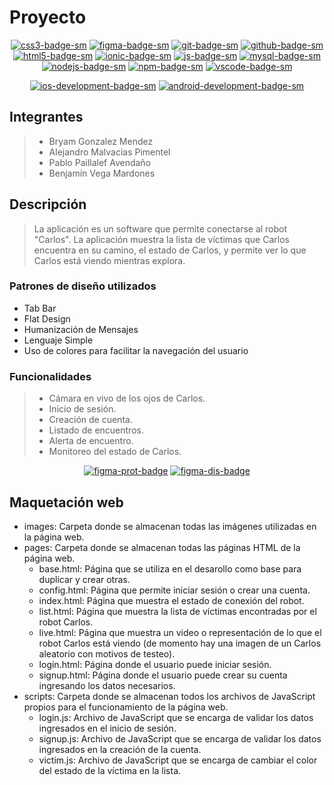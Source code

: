 # Proyecto

<div align="center">

[![css3-badge-sm]][css3-web] [![figma-badge-sm]][figma-web] [![git-badge-sm]][git-web] [![github-badge-sm]][github-web] [![html5-badge-sm]][html5-web] [![ionic-badge-sm]][ionic-web] [![js-badge-sm]][js-web] [![mysql-badge-sm]][mysql-web] [![nodejs-badge-sm]][nodejs-web] [![npm-badge-sm]][npm-web] [![vscode-badge-sm]][vscode-web]

[![ios-development-badge-sm]][ios-development-web] [![android-development-badge-sm]][android-development-web]

</div>

## Integrantes

> - Bryam Gonzalez Mendez
> - Alejandro Malvacias Pimentel
> - Pablo Paillalef Avendaño
> - Benjamín Vega Mardones

## Descripción

> La aplicación es un software que permite conectarse al robot "Carlos". La aplicación muestra la lista de víctimas que Carlos encuentra en su camino, el estado de Carlos, y permite ver lo que Carlos está viendo mientras explora.

### Patrones de diseño utilizados
- Tab Bar
- Flat Design
- Humanización de Mensajes
- Lenguaje Simple
- Uso de colores para facilitar la navegación del usuario

### Funcionalidades

> - Cámara en vivo de los ojos de Carlos.
> - Inicio de sesión.
> - Creación de cuenta.
> - Listado de encuentros.
> - Alerta de encuentro.
> - Monitoreo del estado de Carlos.

<div align="center">

[![figma-prot-badge]][figma-prot-url] [![figma-dis-badge]][figma-dis-url]

</div>

## Maquetación web

- images: Carpeta donde se almacenan todas las imágenes utilizadas en la página web. 
- pages: Carpeta donde se almacenan todas las páginas HTML de la página web.
    - base.html: Página que se utiliza en el desarollo como base para duplicar y crear otras.
    - config.html: Página que permite iniciar sesión o crear una cuenta.
    - index.html: Página que muestra el estado de conexión del robot.
    - list.html: Página que muestra la lista de víctimas encontradas por el robot Carlos.
    - live.html: Página que muestra un video o representación de lo que el robot Carlos está viendo (de momento hay una imagen de un Carlos aleatorio con motivos de testeo).
    - login.html: Página donde el usuario puede iniciar sesión.
    - signup.html: Página donde el usuario puede crear su cuenta ingresando los datos necesarios.
- scripts: Carpeta donde se almacenan todos los archivos de JavaScript propios para el funcionamiento de la página web.
    - login.js: Archivo de JavaScript que se encarga de validar los datos ingresados en el inicio de sesión.
    - signup.js: Archivo de JavaScript que se encarga de validar los datos ingresados en la creación de la cuenta.
    - victim.js: Archivo de JavaScript que se encarga de cambiar el color del estado de la víctima en la lista.

[js-badge-sm]: https://img.shields.io/badge/JavaScript-F7DF1E?logo=javascript&logoColor=000&style=flat
[js-web]: https://developer.mozilla.org/es/docs/Web/JavaScript
[ts-badge-sm]: https://img.shields.io/badge/TypeScript-3178C6?logo=typescript&logoColor=fff&style=flat
[ts-web]: https://www.typescriptlang.org/
[html5-badge-sm]: https://img.shields.io/badge/HTML5-E34F26?logo=html5&logoColor=fff&style=flat
[html5-web]: https://developer.mozilla.org/es/docs/Web/HTML
[css3-badge-sm]: https://img.shields.io/badge/CSS3-1572B6?logo=css3&logoColor=fff&style=flat
[css3-web]: https://developer.mozilla.org/es/docs/Web/CSS
[tailwind-badge-sm]: https://img.shields.io/badge/Tailwind_CSS-38B2AC?logo=tailwind-css&logoColor=fff&style=flat
[tailwind-web]: https://tailwindcss.com/
[react-badge-sm]: https://img.shields.io/badge/React-61DAFB?logo=react&logoColor=fff&style=flat
[react-web]: https://reactjs.org/
[angular-badge-sm]: https://img.shields.io/badge/Angular-DD0031?logo=angular&logoColor=fff&style=flat
[angular-web]: https://angular.io/
[nodejs-badge-sm]: https://img.shields.io/badge/Node.js-339933?logo=node.js&logoColor=fff&style=flat
[nodejs-web]: https://nodejs.org/
[express-badge-sm]: https://img.shields.io/badge/Express.js-000000?logo=express&logoColor=fff&style=flat
[express-web]: https://expressjs.com/
[mongodb-badge-sm]: https://img.shields.io/badge/MongoDB-47A248?logo=mongodb&logoColor=fff&style=flat
[mongodb-web]: https://www.mongodb.com/
[postgresql-badge-sm]: https://img.shields.io/badge/PostgreSQL-336791?logo=postgresql&logoColor=fff&style=flat
[postgresql-web]: https://www.postgresql.org/
[mysql-badge-sm]: https://img.shields.io/badge/MySQL-4479A1?logo=mysql&logoColor=fff&style=flat
[mysql-web]: https://www.mysql.com/
[git-badge-sm]: https://img.shields.io/badge/Git-F05032?logo=git&logoColor=fff&style=flat
[git-web]: https://git-scm.com/
[github-badge-sm]: https://img.shields.io/badge/GitHub-181717?logo=github&logoColor=fff&style=flat
[github-web]: https://github.com
[npm-badge-sm]: https://img.shields.io/badge/npm-CB3837?logo=npm&logoColor=fff&style=flat
[npm-web]: https://www.npmjs.com/
[yarn-badge-sm]: https://img.shields.io/badge/Yarn-2C8EBB?logo=yarn&logoColor=fff&style=flat
[yarn-web]: https://yarnpkg.com/
[prettier-badge-sm]: https://img.shields.io/badge/Prettier-F7B93E?logo=prettier&logoColor=fff&style=flat
[prettier-web]: https://prettier.io/
[eslint-badge-sm]: https://img.shields.io/badge/ESLint-4B32C3?logo=eslint&logoColor=fff&style=flat
[eslint-web]: https://eslint.org/
[vscode-badge-sm]: https://img.shields.io/badge/Visual_Studio_Code-007ACC?logo=visual-studio-code&logoColor=fff&style=flat
[vscode-web]: https://code.visualstudio.com/
[ionic-badge-sm]: https://img.shields.io/badge/Ionic-3880FF?logo=ionic&logoColor=fff&style=flat
[ionic-web]: https://ionicframework.com/
[figma-badge-sm]: https://img.shields.io/badge/Figma-F24E1E?logo=figma&logoColor=fff&style=flat
[figma-web]: https://www.figma.com/
[ios-development-badge-sm]: https://img.shields.io/badge/iOS_Development-000000?logo=ios&logoColor=fff&style=flat
[ios-development-web]: https://developer.apple.com/ios/
[android-development-badge-sm]: https://img.shields.io/badge/Android_Development-3DDC84?logo=android&logoColor=fff&style=flat
[android-development-web]: https://developer.android.com/

[figma-prot-badge]: https://img.shields.io/badge/Ver%20prototipo%20en%20Figma-F24E1E?logo=figma&logoColor=fff&style=flat
[figma-prot-url]: https://www.figma.com/proto/QaKiq61umExCzpWQDkRnlv/Maqueta-UI?type=design&t=GG4iBq3RFbpwbZLF-0&scaling=scale-down&page-id=0%3A1&node-id=74-529&starting-point-node-id=74%3A529
[figma-dis-badge]: https://img.shields.io/badge/Ver%20diseño%20UI%20en%20Figma-F24E1E?logo=figma&logoColor=fff&style=flat
[figma-dis-url]: https://www.figma.com/file/QaKiq61umExCzpWQDkRnlv/Maqueta-UI?type=design&node-id=0-1&mode=design&t=nlpD4y9IjTlzBTYb-0